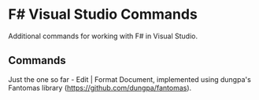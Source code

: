 F# Visual Studio Commands
=========================

Additional commands for working with F# in Visual Studio.

## Commands

Just the one so far - Edit | Format Document, implemented using dungpa's
Fantomas library (https://github.com/dungpa/fantomas).
